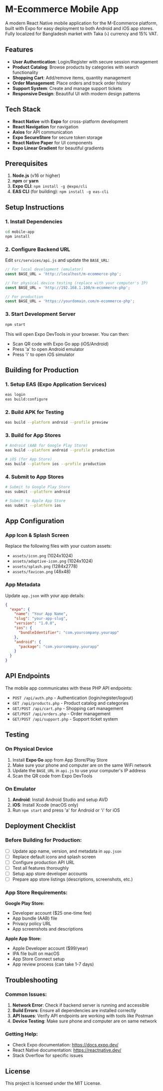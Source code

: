 # M-Ecommerce Mobile App

A modern React Native mobile application for the M-Ecommerce platform, built with Expo for easy deployment to both Android and iOS app stores. Fully localized for Bangladesh market with Taka (৳) currency and 15% VAT.

## Features

- **User Authentication**: Login/Register with secure session management
- **Product Catalog**: Browse products by categories with search functionality
- **Shopping Cart**: Add/remove items, quantity management
- **Order Management**: Place orders and track order history
- **Support System**: Create and manage support tickets
- **Responsive Design**: Beautiful UI with modern design patterns

## Tech Stack

- **React Native** with **Expo** for cross-platform development
- **React Navigation** for navigation
- **Axios** for API communication
- **Expo SecureStore** for secure token storage
- **React Native Paper** for UI components
- **Expo Linear Gradient** for beautiful gradients

## Prerequisites

1. **Node.js** (v16 or higher)
2. **npm** or **yarn**
3. **Expo CLI**: `npm install -g @expo/cli`
4. **EAS CLI** (for building): `npm install -g eas-cli`

## Setup Instructions

### 1. Install Dependencies

```bash
cd mobile-app
npm install
```

### 2. Configure Backend URL

Edit `src/services/api.js` and update the `BASE_URL`:

```javascript
// For local development (emulator)
const BASE_URL = 'http://localhost/m-ecommerce-php';

// For physical device testing (replace with your computer's IP)
const BASE_URL = 'http://192.168.1.100/m-ecommerce-php';

// For production
const BASE_URL = 'https://yourdomain.com/m-ecommerce-php';
```

### 3. Start Development Server

```bash
npm start
```

This will open Expo DevTools in your browser. You can then:
- Scan QR code with Expo Go app (iOS/Android)
- Press 'a' to open Android emulator
- Press 'i' to open iOS simulator

## Building for Production

### 1. Setup EAS (Expo Application Services)

```bash
eas login
eas build:configure
```

### 2. Build APK for Testing

```bash
eas build --platform android --profile preview
```

### 3. Build for App Stores

```bash
# Android (AAB for Google Play Store)
eas build --platform android --profile production

# iOS (for App Store)
eas build --platform ios --profile production
```

### 4. Submit to App Stores

```bash
# Submit to Google Play Store
eas submit --platform android

# Submit to Apple App Store
eas submit --platform ios
```

## App Configuration

### App Icon & Splash Screen

Replace the following files with your custom assets:
- `assets/icon.png` (1024x1024)
- `assets/adaptive-icon.png` (1024x1024)
- `assets/splash.png` (1284x2778)
- `assets/favicon.png` (48x48)

### App Metadata

Update `app.json` with your app details:

```json
{
  "expo": {
    "name": "Your App Name",
    "slug": "your-app-slug",
    "version": "1.0.0",
    "ios": {
      "bundleIdentifier": "com.yourcompany.yourapp"
    },
    "android": {
      "package": "com.yourcompany.yourapp"
    }
  }
}
```

## API Endpoints

The mobile app communicates with these PHP API endpoints:

- `POST /api/auth.php` - Authentication (login/register/logout)
- `GET /api/products.php` - Product catalog and categories
- `GET/POST /api/cart.php` - Shopping cart management
- `GET/POST /api/orders.php` - Order management
- `GET/POST /api/support.php` - Support ticket system

## Testing

### On Physical Device

1. Install **Expo Go** app from App Store/Play Store
2. Make sure your phone and computer are on the same WiFi network
3. Update the `BASE_URL` in `api.js` to use your computer's IP address
4. Scan the QR code from Expo DevTools

### On Emulator

1. **Android**: Install Android Studio and setup AVD
2. **iOS**: Install Xcode (macOS only)
3. Run `npm start` and press 'a' for Android or 'i' for iOS

## Deployment Checklist

### Before Building for Production:

- [ ] Update app name, version, and metadata in `app.json`
- [ ] Replace default icons and splash screen
- [ ] Configure production API URL
- [ ] Test all features thoroughly
- [ ] Setup app store developer accounts
- [ ] Prepare app store listings (descriptions, screenshots, etc.)

### App Store Requirements:

**Google Play Store:**
- Developer account ($25 one-time fee)
- App bundle (AAB) file
- Privacy policy URL
- App screenshots and descriptions

**Apple App Store:**
- Apple Developer account ($99/year)
- IPA file built on macOS
- App Store Connect setup
- App review process (can take 1-7 days)

## Troubleshooting

### Common Issues:

1. **Network Error**: Check if backend server is running and accessible
2. **Build Errors**: Ensure all dependencies are installed correctly
3. **API Issues**: Verify API endpoints are working with tools like Postman
4. **Device Testing**: Make sure phone and computer are on same network

### Getting Help:

- Check Expo documentation: https://docs.expo.dev/
- React Native documentation: https://reactnative.dev/
- Stack Overflow for specific issues

## License

This project is licensed under the MIT License.
